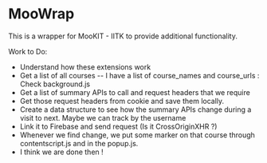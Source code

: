 # MooWrap
This is a wrapper for MooKIT - IITK to provide additional functionality.

Work to Do:
 - Understand how these extensions work
 - Get a list of all courses --  I have a list of course_names and course_urls :  Check background.js
 - Get a list of summary APIs to call and request headers that we require
 - Get those request headers from cookie and save them locally.
 - Create a data structure to see how the summary APIs change during a visit to next. Maybe we can track by the username
 - Link it to Firebase and send request (Is it CrossOriginXHR ?)
 - Whenever we find change, we put some marker on that course through contentscript.js and in the popup.js.
 - I think we are done then !

